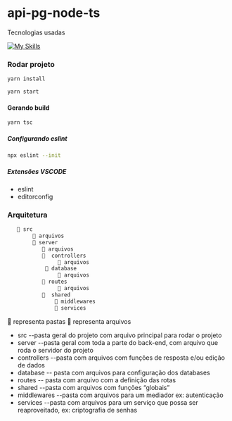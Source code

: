 # api-pg-node-ts

Tecnologias usadas

[![My Skills](https://skillicons.dev/icons?i=nodejs,typescript,express,postgres&perline=4)](https://skillicons.dev)

### Rodar projeto 

```bash
yarn install
```

```bash
yarn start
```

#### Gerando build

```bash
yarn tsc
```

##### Configurando eslint

```bash
npx eslint --init
```

##### Extensões VSCODE

- eslint
- editorconfig

### Arquitetura

```bash
   📁 src
        📓 arquivos
        📁 server
           📓 arquivos
           📁  controllers
                📓 arquivos
            📁 database
                📓 arquivos
           📁 routes
                📓 arquivos
           📁  shared
               📁 middlewares
               📁 services
```

📁 representa pastas
📓 representa arquivos

- src --pasta geral do projeto com arquivo principal para rodar o projeto
- server --pasta geral com toda a parte do back-end, com arquivo que roda o servidor do projeto
- controllers --pasta com arquivos com funções de resposta e/ou edição de dados
- database -- pasta com arquivos para configuração dos databases
- routes -- pasta com arquivo com a definição das rotas
- shared --pasta com arquivos com funções “globais”
- middlewares --pasta com arquivos para um mediador ex: autenticação
- services --pasta com arquivos para um serviço que possa ser reaproveitado, ex: criptografia de senhas
